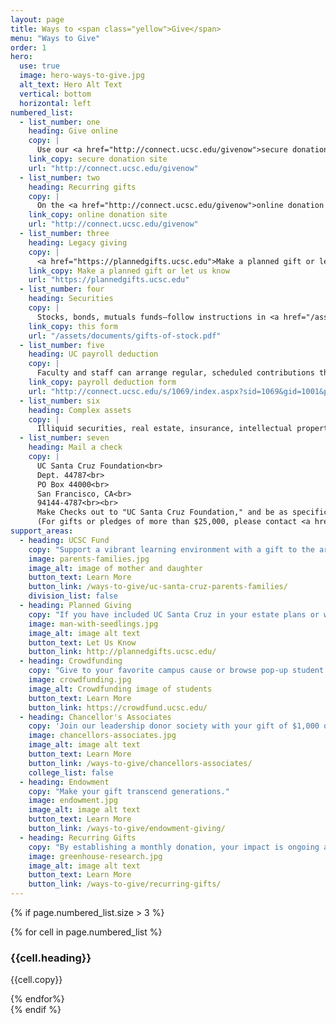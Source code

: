```yaml
---
layout: page
title: Ways to <span class="yellow">Give</span>
menu: "Ways to Give"
order: 1
hero:
  use: true
  image: hero-ways-to-give.jpg 
  alt_text: Hero Alt Text
  vertical: bottom 
  horizontal: left 
numbered_list:
  - list_number: one 
    heading: Give online
    copy: |
      Use our <a href="http://connect.ucsc.edu/givenow">secure donation site</a>
    link_copy: secure donation site
    url: "http://connect.ucsc.edu/givenow"
  - list_number: two 
    heading: Recurring gifts
    copy: | 
      On the <a href="http://connect.ucsc.edu/givenow">online donation site</a> you can establish a regular schedule of giving by credit card, bank transfer or check
    link_copy: online donation site
    url: "http://connect.ucsc.edu/givenow"
  - list_number: three 
    heading: Legacy giving
    copy: |
      <a href="https://plannedgifts.ucsc.edu">Make a planned gift or let us know</a> UCSC is in your will
    link_copy: Make a planned gift or let us know      
    url: "https://plannedgifts.ucsc.edu"
  - list_number: four
    heading: Securities
    copy: |
      Stocks, bonds, mutuals funds—follow instructions in <a href="/assets/documents/gifts-of-stock.pdf">this form</a>
    link_copy: this form
    url: "/assets/documents/gifts-of-stock.pdf"
  - list_number: five
    heading: UC payroll deduction
    copy: |
      Faculty and staff can arrange regular, scheduled contributions through the <a href="http://connect.ucsc.edu/s/1069/index.aspx?sid=1069&gid=1001&pgid=1795&cid=3427&post_id=0">payroll deduction form</a>. You can also give through your retirement plan.
    link_copy: payroll deduction form
    url: "http://connect.ucsc.edu/s/1069/index.aspx?sid=1069&gid=1001&pgid=1795&cid=3427&post_id=0"
  - list_number: six
    heading: Complex assets
    copy: |
      Illiquid securities, real estate, insurance, intellectual property, business interest—contact Jeff Shilling, associate vice chancellor of development, shilling@uscc.edu or (831) 459-5718
  - list_number: seven 
    heading: Mail a check
    copy: |
      UC Santa Cruz Foundation<br>
      Dept. 44787<br>
      PO Box 44000<br>
      San Francisco, CA<br>
      94144-4787<br><br>
      Make Checks out to "UC Santa Cruz Foundation," and be as specific as possible about what program you wish to support.<br><br>
      (For gifts or pledges of more than $25,000, please contact <a href="mailto:giving@ucsc.edu">giving@ucsc.edu</a>.)
support_areas:
  - heading: UCSC Fund
    copy: "Support a vibrant learning environment with a gift to the area of greatest need."
    image: parents-families.jpg
    image_alt: image of mother and daughter
    button_text: Learn More
    button_link: /ways-to-give/uc-santa-cruz-parents-families/
    division_list: false
  - heading: Planned Giving
    copy: "If you have included UC Santa Cruz in your estate plans or would like to discuss opportunities..."
    image: man-with-seedlings.jpg
    image_alt: image alt text
    button_text: Let Us Know
    button_link: http://plannedgifts.ucsc.edu/
  - heading: Crowdfunding
    copy: "Give to your favorite campus cause or browse pop-up student and faculty fundraisers."
    image: crowdfunding.jpg
    image_alt: Crowdfunding image of students
    button_text: Learn More
    button_link: https://crowdfund.ucsc.edu/
  - heading: Chancellor's Associates
    copy: 'Join our leadership donor society with your gift of $1,000 or more to the <a href="/areas-to-support/ucsc-fund/">UC Santa Cruz Fund</a>.'
    image: chancellors-associates.jpg
    image_alt: image alt text
    button_text: Learn More
    button_link: /ways-to-give/chancellors-associates/
    college_list: false
  - heading: Endowment
    copy: "Make your gift transcend generations."
    image: endowment.jpg
    image_alt: image alt text
    button_text: Learn More
    button_link: /ways-to-give/endowment-giving/
  - heading: Recurring Gifts
    copy: "By establishing a monthly donation, your impact is ongoing and reduces administrative costs."
    image: greenhouse-research.jpg
    image_alt: image alt text
    button_text: Learn More
    button_link: /ways-to-give/recurring-gifts/
---
```

{% if page.numbered_list.size > 3 %}
  <section class="ways-to-give two-col-grid">
{% for cell in page.numbered_list %}
<div class="container">
              <h3 class="head {{cell.list_number}}">{{cell.heading}}</h3>
              <p class="copy">{{cell.copy}}</p>
              </div>
{% endfor%}
</section>
{% endif %}
